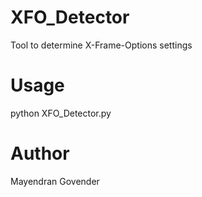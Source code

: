 # XFO_Detector
Tool to determine  X-Frame-Options settings 
# Usage

python XFO_Detector.py

# Author

Mayendran Govender
